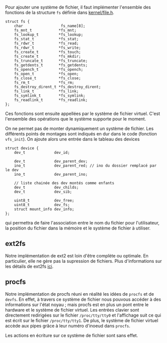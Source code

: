 Pour ajouter une système de fichier, il faut implémenter l'ensemble des fonctions de la structure `fs` définie dans [kernel/file.h](../include/kernel/file.h).

```
struct fs {
    char                 fs_name[8];
    fs_mnt_t            *fs_mnt;
    fs_lookup_t         *fs_lookup;
    fs_stat_t           *fs_stat;
    fs_rdwr_t           *fs_read;
    fs_rdwr_t           *fs_write;
    fs_create_t         *fs_touch;
    fs_create_t         *fs_mkdir;
    fs_truncate_t       *fs_truncate;
    fs_getdents_t       *fs_getdents;
    fs_opench_t         *fs_opench;
    fs_open_t           *fs_open;
    fs_close_t          *fs_close;
    fs_rm_t             *fs_rm;
    fs_destroy_dirent_t *fs_destroy_dirent;
    fs_link_t           *fs_link;
    fs_symlink_t        *fs_symlink;
    fs_readlink_t       *fs_readlink;
};
```

Ces fonctions sont ensuite appellées par le système de fichier virtuel. C'est l'ensemble des opérations que le système supporte pour le moment.

On ne permet pas de monter dynamiquement un système de fichier. Les différents points de montages sont indiqués en dur dans le code (fonction `vfs_init`). On ajoute alors une entrée dans le tableau des devices

```
struct device {
    dev_t             dev_id;

    dev_t             dev_parent_dev;
    ino_t             dev_parent_red; // ino du dossier remplacé par le dev
    ino_t             dev_parent_ino;

    // liste chainée des dev montés comme enfants
    dev_t             dev_childs;
    dev_t             dev_sib;

    uint8_t           dev_free;
    uint8_t           dev_fs;
    struct mount_info dev_info;
};
```

qui permettra de faire l'association entre le nom du fichier pour l'utilisateur, la position du fichier dans la mémoire et le système de fichier à utiliser.

## ext2fs

Notre implémentation de ext2 est loin d'être complète ou optimale. En particulier, elle ne gère pas la supression de fichiers. Plus d'informations sur les détails de ext2fs [ici](https://www.nongnu.org/ext2-doc/ext2.html).

## procfs

Notre implémentation de procfs réuni en réalité les idées de `procfs` et de `devfs`. En effet, à travers ce système de fichier nous pouvous accéder à des informations sur l'état noyau ; mais procfs est en plus un pont entre le hardware et le système de fichier virtuel. Les entrées clavier sont directement redirigées sur le fichier `/proc/tty/tty0` et l'affichage suit ce qui est écrit sur le fichier `/proc/tty/tty1`. De plus, le système de fichier virtuel accède aux pipes grâce à leur numéro d'inoeud dans `procfs`.

Les actions en écriture sur ce système de fichier sont sans effet.
